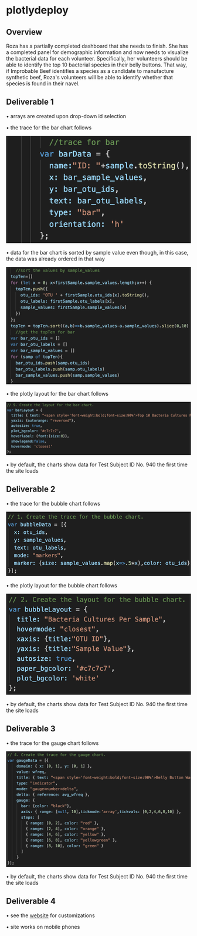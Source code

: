 # plotlydeploy
## Overview
Roza has a partially completed dashboard that she needs to finish. She has a completed panel for demographic information and now needs to visualize the bacterial data for each volunteer. Specifically, her volunteers should be able to identify the top 10 bacterial species in their belly buttons. That way, if Improbable Beef identifies a species as a candidate to manufacture synthetic beef, Roza's volunteers will be able to identify whether that species is found in their navel.
## Deliverable 1
• arrays are created upon drop-down id selection

• the trace for the bar chart follows
<p align='center'>
  <img src="https://github.com/jzebker/plotlydeploy/blob/main/images/readme/bartrace.png?raw=true">
</p>

• data for the bar chart is sorted by sample value even though, in this case, the data was already ordered in that way
<p align='center'>
  <img src="https://github.com/jzebker/plotlydeploy/blob/main/images/readme/bardatasort.png?raw=true">
</p>

• the plotly layout for the bar chart follows
<p align='center'>
  <img src="https://github.com/jzebker/plotlydeploy/blob/main/images/readme/barlayout.png?raw=true">
</p>

• by default, the charts show data for Test Subject ID No. 940 the first time the site loads

## Deliverable 2
• the trace for the bubble chart follows
<p align='center'>
  <img src="https://github.com/jzebker/plotlydeploy/blob/main/images/readme/bubbletrace.png?raw=true">
</p>

• the plotly layout for the bubble chart follows
<p align='center'>
  <img src="https://github.com/jzebker/plotlydeploy/blob/main/images/readme/bubblelayout.png?raw=true">
</p>

• by default, the charts show data for Test Subject ID No. 940 the first time the site loads

## Deliverable 3
• the trace for the gauge chart follows
<p align='center'>
  <img src="https://github.com/jzebker/plotlydeploy/blob/main/images/readme/gaugetrace.png?raw=true">
</p>

• by default, the charts show data for Test Subject ID No. 940 the first time the site loads

## Deliverable 4
• see the [website](http://jzebker.github.io/plotlydeploy) for customizations

• site works on mobile phones
